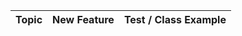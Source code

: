 | Topic                                | New Feature                                                                            | Test / Class Example                                       |
|--------------------------------------|----------------------------------------------------------------------------------------|------------------------------------------------------------|

